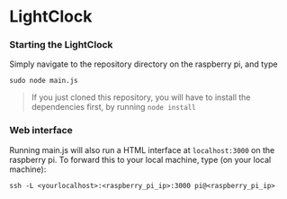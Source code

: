 # LightClock



### Starting the LightClock

Simply navigate to the repository directory on the raspberry pi, and type

```
sudo node main.js
```

> If you just cloned this repository, you will have to install the dependencies first, by running `node install`

### Web interface

Running main.js will also run a HTML interface at `localhost:3000` on the raspberry pi. To forward this to your local machine, type (on your local machine):

```
ssh -L <yourlocalhost>:<raspberry_pi_ip>:3000 pi@<raspberry_pi_ip>
```

